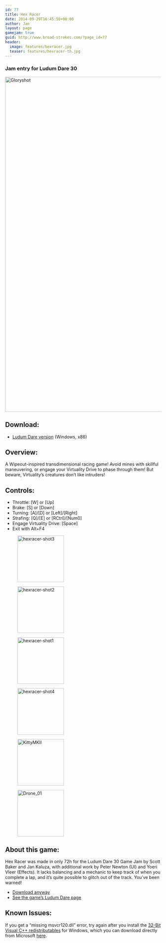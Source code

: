 ```yaml
---
id: 77
title: Hex Racer
date: 2014-09-29T16:45:58+00:00
author: Jan
layout: page
gamejam: true
guid: http://www.broad-strokes.com/?page_id=77
header:
  image: features/hexracer.jpg
  teaser: features/hexracer-th.jpg
---
```

### Jam entry for Ludum Dare 30

[<img class="alignnone size-full wp-image-80" src="http://www.broad-strokes.com/wordpress/wp-content/uploads/2014/09/Gloryshot.jpg" alt="Gloryshot" width="1920" height="1080" srcset="http://www.broad-strokes.com/wordpress/wp-content/uploads/2014/09/Gloryshot.jpg 1920w, http://www.broad-strokes.com/wordpress/wp-content/uploads/2014/09/Gloryshot-300x169.jpg 300w, http://www.broad-strokes.com/wordpress/wp-content/uploads/2014/09/Gloryshot-1024x576.jpg 1024w" sizes="(max-width: 1920px) 100vw, 1920px" />](http://www.broad-strokes.com/wordpress/wp-content/uploads/2014/09/Gloryshot.jpg)

## Download:

  * [Ludum Dare version](/download/hexracer.zip) (Windows, x86)

## Overview:

A Wipeout-inspired transdimensional racing game! Avoid mines with skillful maneuvering, or engage your Virtuality Drive to phase through them! But beware, Virtuality&#8217;s creatures don&#8217;t like intruders!

## Controls:

  * Throttle: [W] or [Up]
  * Brake: [S] or [Down]
  * Turning: [A]/[D] or [Left]/[Right]
  * Strafing: [Q]/[E] or [RCtrl]/[Num0]
  * Engage Virtuality Drive: [Space]
  * Exit with Alt+F4

<div id='gallery-2' class='gallery galleryid-77 gallery-columns-3 gallery-size-thumbnail'>
  <figure class='gallery-item'>

  <div class='gallery-icon landscape'>
    <a href='http://www.broad-strokes.com/wordpress/wp-content/uploads/2014/09/hexracer-shot3.jpg'><img width="150" height="150" src="http://www.broad-strokes.com/wordpress/wp-content/uploads/2014/09/hexracer-shot3-150x150.jpg" class="attachment-thumbnail size-thumbnail" alt="hexracer-shot3" srcset="http://www.broad-strokes.com/wordpress/wp-content/uploads/2014/09/hexracer-shot3-150x150.jpg 150w, http://www.broad-strokes.com/wordpress/wp-content/uploads/2014/09/hexracer-shot3-500x500.jpg 500w" sizes="(max-width: 150px) 100vw, 150px" /></a>
  </div></figure><figure class='gallery-item'>

  <div class='gallery-icon landscape'>
    <a href='http://www.broad-strokes.com/wordpress/wp-content/uploads/2014/09/hexracer-shot2.jpg'><img width="150" height="150" src="http://www.broad-strokes.com/wordpress/wp-content/uploads/2014/09/hexracer-shot2-150x150.jpg" class="attachment-thumbnail size-thumbnail" alt="hexracer-shot2" srcset="http://www.broad-strokes.com/wordpress/wp-content/uploads/2014/09/hexracer-shot2-150x150.jpg 150w, http://www.broad-strokes.com/wordpress/wp-content/uploads/2014/09/hexracer-shot2-500x500.jpg 500w" sizes="(max-width: 150px) 100vw, 150px" /></a>
  </div></figure><figure class='gallery-item'>

  <div class='gallery-icon landscape'>
    <a href='http://www.broad-strokes.com/wordpress/wp-content/uploads/2014/09/hexracer-shot1.jpg'><img width="150" height="150" src="http://www.broad-strokes.com/wordpress/wp-content/uploads/2014/09/hexracer-shot1-150x150.jpg" class="attachment-thumbnail size-thumbnail" alt="hexracer-shot1" srcset="http://www.broad-strokes.com/wordpress/wp-content/uploads/2014/09/hexracer-shot1-150x150.jpg 150w, http://www.broad-strokes.com/wordpress/wp-content/uploads/2014/09/hexracer-shot1-500x500.jpg 500w" sizes="(max-width: 150px) 100vw, 150px" /></a>
  </div></figure><figure class='gallery-item'>

  <div class='gallery-icon landscape'>
    <a href='http://www.broad-strokes.com/wordpress/wp-content/uploads/2014/09/hexracer-shot4.jpg'><img width="150" height="150" src="http://www.broad-strokes.com/wordpress/wp-content/uploads/2014/09/hexracer-shot4-150x150.jpg" class="attachment-thumbnail size-thumbnail" alt="hexracer-shot4" srcset="http://www.broad-strokes.com/wordpress/wp-content/uploads/2014/09/hexracer-shot4-150x150.jpg 150w, http://www.broad-strokes.com/wordpress/wp-content/uploads/2014/09/hexracer-shot4-500x500.jpg 500w" sizes="(max-width: 150px) 100vw, 150px" /></a>
  </div></figure><figure class='gallery-item'>

  <div class='gallery-icon landscape'>
    <a href='http://www.broad-strokes.com/wordpress/wp-content/uploads/2014/09/KittyMKII.jpg'><img width="150" height="150" src="http://www.broad-strokes.com/wordpress/wp-content/uploads/2014/09/KittyMKII-150x150.jpg" class="attachment-thumbnail size-thumbnail" alt="KittyMKII" srcset="http://www.broad-strokes.com/wordpress/wp-content/uploads/2014/09/KittyMKII-150x150.jpg 150w, http://www.broad-strokes.com/wordpress/wp-content/uploads/2014/09/KittyMKII-500x500.jpg 500w" sizes="(max-width: 150px) 100vw, 150px" /></a>
  </div></figure><figure class='gallery-item'>

  <div class='gallery-icon landscape'>
    <a href='http://www.broad-strokes.com/wordpress/wp-content/uploads/2014/09/Drone_01.jpg'><img width="150" height="150" src="http://www.broad-strokes.com/wordpress/wp-content/uploads/2014/09/Drone_01-150x150.jpg" class="attachment-thumbnail size-thumbnail" alt="Drone_01" srcset="http://www.broad-strokes.com/wordpress/wp-content/uploads/2014/09/Drone_01-150x150.jpg 150w, http://www.broad-strokes.com/wordpress/wp-content/uploads/2014/09/Drone_01-500x500.jpg 500w" sizes="(max-width: 150px) 100vw, 150px" /></a>
  </div></figure>
</div>

## About this game:

Hex Racer was made in only 72h for the Ludum Dare 30 Game Jam by Scott Baker and Jan Kaluza, with additional work by Peter Newton (UI) and Yoeri Vleer (Effects). It lacks balancing and a mechanic to keep track of when you complete a lap, and it&#8217;s quite possible to glitch out of the track. You&#8217;ve been warned!

  * [Download anyway](/download/hexracer.zip)
  * <a href="http://www.ludumdare.com/compo/ludum-dare-30/?action=preview&uid=35382" target="_blank">See the game&#8217;s Ludum Dare page</a>

## Known Issues:

If you get a &#8220;missing msvcr120.dll&#8221; error, try again after you install the <a href="http://www.microsoft.com/en-us/download/details.aspx?id=40784" target="_blank">32-Bit Visual C++ redistributables</a> for Windows, which you can download directly from Microsoft <a href="http://www.microsoft.com/en-us/download/details.aspx?id=40784" target="_blank">here</a>.
